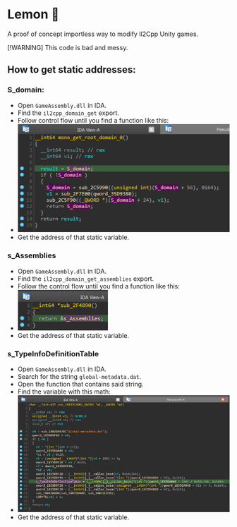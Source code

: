 # Lemon 🍋

A proof of concept importless way to modify Il2Cpp Unity games.

[!WARNING]
This code is bad and messy.

## How to get static addresses:

### S_domain:
- Open `GameAssembly.dll` in IDA.
- Find the `il2cpp_domain_get` export.
- Follow control flow until you find a function like this:
- ![domain](/imgs/domain.png)
- Get the address of that static variable.

### s_Assemblies
- Open `GameAssembly.dll` in IDA.
- Find the `il2cpp_domain_get_assemblies` export.
- Follow the control flow until you find a function like this:
- ![assemblies](/imgs/assemblies.png)
- Get the address of that static variable.

### s_TypeInfoDefinitionTable
- Open `GameAssembly.dll` in IDA.
- Search for the string `global-metadata.dat`.
- Open the function that contains said string.
- Find the variable with this math:
- ![typeinfo](/imgs/typeinfo.png)
- Get the address of that static variable.